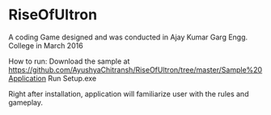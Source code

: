 # RiseOfUltron
A coding Game designed and was conducted in Ajay Kumar Garg Engg. College in March 2016

How to run:
Download the sample at https://github.com/AyushyaChitransh/RiseOfUltron/tree/master/Sample%20Application
Run Setup.exe

Right after installation, application will familiarize user with the rules and gameplay.
